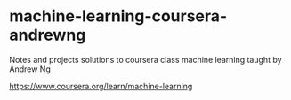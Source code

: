 # machine-learning-coursera-andrewng
Notes and projects solutions to coursera class machine learning taught by Andrew Ng

https://www.coursera.org/learn/machine-learning
